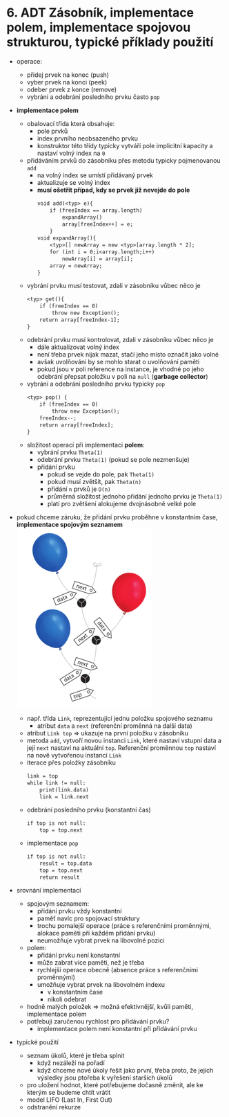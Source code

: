 # 6. ADT Zásobník, implementace polem, implementace spojovou strukturou, typické příklady použití

- operace:
    - přidej prvek na konec (push)
    - vyber prvek na konci (peek)
    - odeber prvek z konce (remove)
    - vybrání a odebrání posledního prvku často `pop`
- **implementace polem**
    - obalovací třída která obsahuje:
        - pole prvků
        - index prvního neobsazeného prvku 
        - konstruktor této třídy typicky vytváří pole implicitní kapacity a nastaví volný index na `0`
    - přidáváním prvků do zásobníku přes metodu typicky pojmenovanou `add`
        - na volný index se umístí přidávaný prvek
        - aktualizuje se volný index
        - **musí ošetřit případ, kdy se prvek již nevejde do pole**
            ```
            void add(<typ> e){
                if (freeIndex == array.length)
                    expandArray()
                    array[freeIndex++] = e;
                }
            void expandArray(){
                <typ>[] newArray = new <typ>[array.length * 2];
                for (int i = 0;i<array.length;i++)
                    newArray[i] = array[i];
                array = newArray;
            }
            ```
    - vybrání prvku musí testovat, zdali v zásobníku vůbec něco je
        ```
        <typ> get(){
            if (freeIndex == 0)
                throw new Exception();
            return array[freeIndex-1];
        }
        ```
    - odebrání prvku musí kontrolovat, zdali v zásobníku vůbec něco je
        - dále aktualizovat volný index
        - není třeba prvek nijak mazat, stačí jeho místo označit jako volné
        - avšak uvolňování by se mohlo starat o uvolňování paměti
        - pokud jsou v poli reference na instance, je vhodné po jeho odebrání přepsat položku v poli na `null` (**garbage collector**)
    - vybrání a odebrání posledního prvku typicky `pop`
        ```
        <typ> pop() {
            if (freeIndex == 0)
                throw new Exception();
            freeIndex--;
            return array[freeIndex];
        }
        ```
    - složitost operací při implementaci **polem**:
        - vybrání prvku `Theta(1)`
        - odebrání prvku `Theta(1)` (pokud se pole nezmenšuje)
        - přidání prvku
            - pokud se vejde do pole, pak `Theta(1)`
            - pokud musí zvětšit, pak `Theta(n)`
            - přidání `n` prvků je `O(n)`
            - průměrná složitost jednoho přidání jednoho prvku je `Theta(1)`
            - platí pro zvětšení alokujeme dvojnásobně velké pole
- pokud chceme záruku, že přidání prvku proběhne v konstantním čase, **implementace spojovým seznamem**
    ![](img/pic.png)
    - např. třída `Link`, reprezentující jednu položku spojového seznamu
        - atribut `data` a `next` (referenční proměnná na další data)
    - atribut `Link top` => ukazuje na první položku v zásobníku
    - metoda `add`, vytvoří novou instanci `Link`, které nastaví vstupní data a její `next` nastaví na aktuální `top`. Referenční proměnnou `top` nastaví na nově vytvořenou instanci `Link`
    - iterace přes položky zásobníku
        ```
        link = top
        while link != null:
            print(link.data)
            link = link.next
        ```
    - odebrání posledního prvku (konstantní čas)
        ```
        if top is not null:
            top = top.next
        ```
    - implementace `pop`
        ```
        if top is not null:
            result = top.data
            top = top.next
            return result
        ```
- srovnání implementací
    - spojovým seznamem:
        - přidání prvku vždy konstantní
        - paměť navíc pro spojovací struktury
        - trochu pomalejší operace (práce s referenčními proměnnými, alokace paměti při každém přidání prvku)
        - neumožňuje vybrat prvek na libovolné pozici
    - polem:
        - přidání prvku není konstantní
        - může zabrat více paměti, než je třeba
        - rychlejší operace obecně (absence práce s referenčními proměnnými)
        - umožňuje vybrat prvek na libovolném indexu
            - v konstantním čase
            - nikoli odebrat
    - hodně malých položek => možná efektivnější, kvůli paměti, implementace polem
    - potřebuji zaručenou rychlost pro přidávání prvku?
        - implementace polem není konstantní při přidávání prvku
    
 - typické použití
    - seznam úkolů, které je třeba splnit
        - když nezáleží na pořadí 
        - když chceme nové úkoly řešit jako první, třeba proto, že jejich výsledky jsou ptořeba k vyřešení starších úkolů
    - pro uložení hodnot, které potřebujeme dočasně změnit, ale ke kterým se budeme chtít vrátit
    - model LIFO (Last In, First Out)
    - odstranění rekurze

